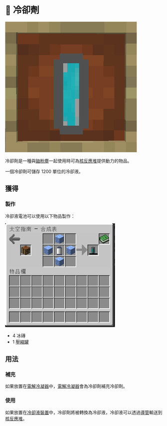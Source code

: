 # 🚩 冷卻劑

![](<../.gitbook/assets/image (168).png>)

冷卻劑是一種與[鈾粉塵](uranium-dust.md)一起使用時可為[核反應堆](Nuclear-Reactor.md)提供動力的物品。

一個冷卻劑可儲存 1200 單位的冷卻液。

## 獲得

### 製作

冷卻液電池可以使用以下物品製作：

![](<../.gitbook/assets/image (224).png>)

* 4 冰磚
* 1 [壓縮罐](Compressed-Tank.md)

## 用法

### 補充

如果放置在[電解冷凝器](Electrolytic-Condenser.md)中，[電解冷凝器](Electrolytic-Condenser.md)會為冷卻劑補充冷卻劑。

### 使用

如果放置在[冷卻液裝置](Coolant-Unit.md)中，冷卻劑將被轉換為冷卻液，冷卻液可以透過[導管](Conduit.md)輸送到[核反應堆](Nuclear-Reactor.md)。
